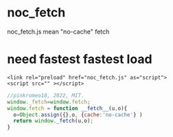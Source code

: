 # noc_fetch
noc_fetch.js mean "no-cache" fetch

# need fastest fastest load
```
<link rel="preload" href="noc_fetch.js" as="script">
<script src="" ></script>
```

```js
//pinkromeo18, 2022, MIT.
window._fetch=window.fetch;
window.fetch = function __fetch__(u,o){
  o=Object.assign({},o, {cache:'no-cache'} )
  return window._fetch(u,o);
}
```
